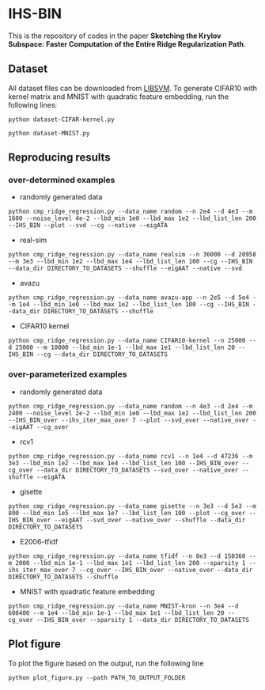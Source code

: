 # IHS-BIN

This is the repository of codes in the paper __Sketching the Krylov Subspace: Faster Computation of the Entire Ridge Regularization Path__. 



## Dataset

All dataset files can be downloaded from [LIBSVM](https://www.csie.ntu.edu.tw/~cjlin/libsvmtools/datasets/). To generate CIFAR10 with kernel matrix and MNIST with quadratic feature embedding, run the following lines:

```
python dataset-CIFAR-kernel.py
```

```
python dataset-MNIST.py
```



## Reproducing results

### over-determined examples

- randomly generated data

```
python cmp_ridge_regression.py --data_name random --n 2e4 --d 4e3 --m 1600 --noise_level 4e-2 --lbd_min 1e0 --lbd_max 1e2 --lbd_list_len 200 --IHS_BIN --plot --svd --cg --native --eigATA
```

- real-sim

```
python cmp_ridge_regression.py --data_name realsim --n 36000 --d 20958 --m 3e3 --lbd_min 1e2 --lbd_max 1e4 --lbd_list_len 100 --cg --IHS_BIN --data_dir DIRECTORY_TO_DATASETS --shuffle --eigAAT --native --svd
```

- avazu

```
python cmp_ridge_regression.py --data_name avazu-app --n 2e5 --d 5e4 --m 1e4 --lbd_min 1e0 --lbd_max 1e2 --lbd_list_len 100 --cg --IHS_BIN --data_dir DIRECTORY_TO_DATASETS --shuffle
```

- CIFAR10 kernel

```
python cmp_ridge_regression.py --data_name CIFAR10-kernel --n 25000 --d 25000 --m 10000 --lbd_min 1e-1 --lbd_max 1e1 --lbd_list_len 20 --IHS_BIN --cg --data_dir DIRECTORY_TO_DATASETS
```



### over-parameterized examples

- randomly generated data

```
python cmp_ridge_regression.py --data_name random --n 4e3 --d 2e4 --m 2400 --noise_level 2e-2 --lbd_min 1e0 --lbd_max 1e2 --lbd_list_len 200 --IHS_BIN_over --ihs_iter_max_over 7 --plot --svd_over --native_over --eigAAT --cg_over
```

- rcv1

```
python cmp_ridge_regression.py --data_name rcv1 --n 1e4 --d 47236 --m 3e3 --lbd_min 1e2 --lbd_max 1e4 --lbd_list_len 100 --IHS_BIN_over --cg_over --data_dir DIRECTORY_TO_DATASETS --svd_over --native_over --shuffle --eigATA
```

- gisette

```
python cmp_ridge_regression.py --data_name gisette --n 3e3 --d 5e3 --m 800 --lbd_min 1e5 --lbd_max 1e7 --lbd_list_len 100 --plot --cg_over --IHS_BIN_over --eigAAT --svd_over --native_over --shuffle --data_dir DIRECTORY_TO_DATASETS
```

- E2006-tfidf

```
python cmp_ridge_regression.py --data_name tfidf --n 8e3 --d 150360 --m 2000 --lbd_min 1e-1 --lbd_max 1e1 --lbd_list_len 200 --sparsity 1 --ihs_iter_max_over 7 --cg_over --IHS_BIN_over --native_over --data_dir DIRECTORY_TO_DATASETS --shuffle
```

- MNIST with quadratic feature embedding

```
python cmp_ridge_regression.py --data_name MNIST-kron --n 3e4 --d 608400 --m 1e4 --lbd_min 1e-1 --lbd_max 1e1 --lbd_list_len 20 --cg_over --IHS_BIN_over --sparsity 1 --data_dir DIRECTORY_TO_DATASETS
```



## Plot figure

To plot the figure based on the output, run the following line

```
python plot_figure.py --path PATH_TO_OUTPUT_FOLDER
```

